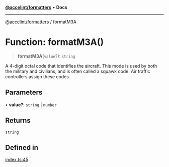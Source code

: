 [**@accelint/formatters**](../README.md) • **Docs**

***

[@accelint/formatters](../README.md) / formatM3A

# Function: formatM3A()

> **formatM3A**(`value`?): `string`

A 4-digit octal code that identifies the aircraft. This mode is used by both the
military and civilians, and is often called a squawk code. Air traffic controllers
assign these codes.

## Parameters

• **value?**: `string` \| `number`

## Returns

`string`

## Defined in

[index.ts:45](https://github.com/gohypergiant/standard-toolkit/blob/424b88fd48a5bcc02ed99ee27fd64cd73349aa30/packages/formatters/src/iff/index.ts#L45)
